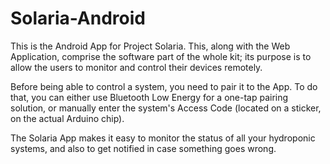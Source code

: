 # Solaria-Android
This is the Android App for Project Solaria. This, along with the Web Application, 
comprise the software part of the whole kit; its purpose is to allow the users 
to monitor and control their devices remotely.

Before being able to control a system, you need to pair it to the App. To do that,
you can either use Bluetooth Low Energy for a one-tap pairing solution, or manually
enter the system's Access Code (located on a sticker, on the actual Arduino chip).

The Solaria App makes it easy to monitor the status of all your hydroponic systems,
and also to get notified in case something goes wrong.
